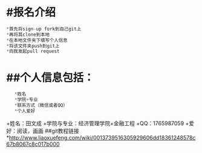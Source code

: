 #报名介绍
============
```js
*首先将sign-up fork到自己git上
*再将其clone到本地
*在本地文件夹下填写个人信息
*将该文件夹push到git上
*向我发起pull request
```
##个人信息包括：
=========
```js
   *姓名
   *学院+专业
   *联系方式（微信或者QQ）
   *个人爱好
```
+姓名：田文成
+学院与专业：经济管理学院+金融工程
+QQ：1765987059
+爱好：阅读，画画
##git教程链接
*http://www.liaoxuefeng.com/wiki/0013739516305929606dd18361248578c67b8067c8c017b000
